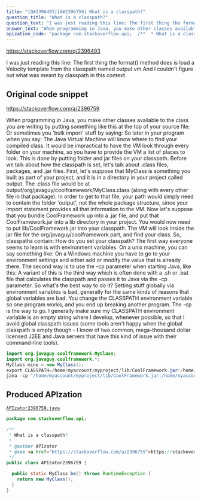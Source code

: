 ```yaml
---
title: "[Q#2396493][A#2396759] What is a classpath?"
question_title: "What is a classpath?"
question_text: "I was just reading this line: The first thing the format() method does is load a Velocity template from the classpath named output.vm And I couldn't figure out what was meant by classpath in this context."
answer_text: "When programming in Java, you make other classes available to the class you are writing by putting something like this at the top of your source file: Or sometimes you 'bulk import' stuff by saying: So later in your program when you say: The Java Virtual Machine will know where to find your compiled class. It would be impractical to have the VM look through every folder on your machine, so you have to provide the VM a list of places to look. This is done by putting folder and jar files on your classpath. Before we talk about how the classpath is set, let's talk about .class files, packages, and .jar files. First, let's suppose that MyClass is something you built as part of your project, and it is in a directory in your project called output. The .class file would be at output/org/javaguy/coolframework/MyClass.class (along with every other file in that package). In order to get to that file, your path would simply need to contain the folder 'output', not the whole package structure, since your import statement provides all that information to the VM. Now let's suppose that you bundle CoolFramework up into a .jar file, and put that CoolFramework.jar into a lib directory in your project. You would now need to put lib/CoolFramework.jar into your classpath. The VM will look inside the jar file for the org/javaguy/coolframework part, and find your class. So, classpaths contain: How do you set your classpath? The first way everyone seems to learn is with environment variables. On a unix machine, you can say something like: On a Windows machine you have to go to your environment settings and either add or modify the value that is already there. The second way is to use the -cp parameter when starting Java, like this: A variant of this is the third way which is often done with a .sh or .bat file that calculates the classpath and passes it to Java via the -cp parameter. So what's the best way to do it? Setting stuff globally via environment variables is bad, generally for the same kinds of reasons that global variables are bad. You change the CLASSPATH environment variable so one program works, and you end up breaking another program. The -cp is the way to go. I generally make sure my CLASSPATH environment variable is an empty string where I develop, whenever possible, so that I avoid global classpath issues (some tools aren't happy when the global classpath is empty though - I know of two common, mega-thousand dollar licensed J2EE and Java servers that have this kind of issue with their command-line tools)."
apization_code: "package com.stackoverflow.api;  /**  * What is a classpath?  *  * @author APIzator  * @see <a href=\"https://stackoverflow.com/a/2396759\">https://stackoverflow.com/a/2396759</a>  */ public class APIzator2396759 {    public static MyClass be() throws RuntimeException {     return new MyClass();   } }"
---
```


https://stackoverflow.com/q/2396493

I was just reading this line:
The first thing the format() method does is load a Velocity template from the classpath named output.vm
And I couldn&#x27;t figure out what was meant by classpath in this context.



## Original code snippet

https://stackoverflow.com/a/2396759

When programming in Java, you make other classes available to the class you are writing by putting something like this at the top of your source file:
Or sometimes you &#x27;bulk import&#x27; stuff by saying:
So later in your program when you say:
The Java Virtual Machine will know where to find your compiled class.
It would be impractical to have the VM look through every folder on your machine, so you have to provide the VM a list of places to look. This is done by putting folder and jar files on your classpath.
Before we talk about how the classpath is set, let&#x27;s talk about .class files, packages, and .jar files.
First, let&#x27;s suppose that MyClass is something you built as part of your project, and it is in a directory in your project called output. The .class file would be at output/org/javaguy/coolframework/MyClass.class (along with every other file in that package). In order to get to that file, your path would simply need to contain the folder &#x27;output&#x27;, not the whole package structure, since your import statement provides all that information to the VM.
Now let&#x27;s suppose that you bundle CoolFramework up into a .jar file, and put that CoolFramework.jar into a lib directory in your project. You would now need to put lib/CoolFramework.jar into your classpath. The VM will look inside the jar file for the org/javaguy/coolframework part, and find your class.
So, classpaths contain:
How do you set your classpath?
The first way everyone seems to learn is with environment variables. On a unix machine, you can say something like:
On a Windows machine you have to go to your environment settings and either add or modify the value that is already there.
The second way is to use the -cp parameter when starting Java, like this:
A variant of this is the third way which is often done with a .sh or .bat file that calculates the classpath and passes it to Java via the -cp parameter.
So what&#x27;s the best way to do it?
Setting stuff globally via environment variables is bad, generally for the same kinds of reasons that global variables are bad. You change the CLASSPATH environment variable so one program works, and you end up breaking another program.
The -cp is the way to go. I generally make sure my CLASSPATH environment variable is an empty string where I develop, whenever possible, so that I avoid global classpath issues (some tools aren&#x27;t happy when the global classpath is empty though - I know of two common, mega-thousand dollar licensed J2EE and Java servers that have this kind of issue with their command-line tools).

```java
import org.javaguy.coolframework.MyClass;
import org.javaguy.coolframework.*;
MyClass mine = new MyClass();
export CLASSPATH=/home/myaccount/myproject/lib/CoolFramework.jar:/home/myaccount/myproject/output/
java -cp "/home/myaccount/myproject/lib/CoolFramework.jar:/home/myaccount/myproject/output/"  MyMainClass
```

## Produced APIzation

[`APIzator2396759.java`](https://github.com/pasqualesalza/apization-temp-data/raw/master/apizations/java/APIzator2396759.java)

```java
package com.stackoverflow.api;

/**
 * What is a classpath?
 *
 * @author APIzator
 * @see <a href="https://stackoverflow.com/a/2396759">https://stackoverflow.com/a/2396759</a>
 */
public class APIzator2396759 {

  public static MyClass be() throws RuntimeException {
    return new MyClass();
  }
}

```
